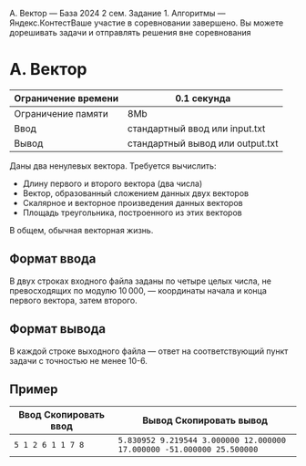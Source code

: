  A. Вектор — База 2024 2 сем. Задание 1\. Алгоритмы — Яндекс.КонтестВаше участие в соревновании завершено. Вы можете дорешивать задачи и отправлять решения вне соревнования



A. Вектор
=========




| Ограничение времени | 0\.1 секунда |
| --- | --- |
| Ограничение памяти | 8Mb |
| Ввод | стандартный ввод или input.txt |
| Вывод | стандартный вывод или output.txt |





Даны два ненулевых вектора. Требуется вычислить: 
 * Длину первого и второго вектора (два числа)
* Вектор, образованный сложением данных двух векторов
* Скалярное и векторное произведения данных векторов
* Площадь треугольника, построенного из этих векторов




В общем, обычная векторная жизнь.



Формат ввода
------------



В двух строках входного файла заданы по четыре целых числа, не превосходящих по модулю 10 000, — координаты начала и конца первого вектора, затем второго.
 


Формат вывода
-------------



В каждой строке выходного файла — ответ на соответствующий пункт задачи с точностью не менее 10\-6.
 


Пример
------




| Ввод Скопировать ввод | Вывод Скопировать вывод |
| --- | --- |
| ``` 5 1 2 6 1 1 7 8  ``` | ``` 5.830952 9.219544 3.000000 12.000000 17.000000 -51.000000 25.500000 ``` |






































